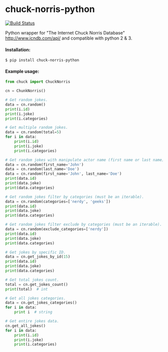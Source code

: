# chuck-norris-python
[![Build Status](https://travis-ci.org/Keda87/chuck-norris-python.svg?branch=master)](https://travis-ci.org/Keda87/chuck-norris-python)

Python wrapper for "The Internet Chuck Norris Database" http://www.icndb.com/api/ and compatible with python 2 & 3.

#### Installation:
`$ pip install chuck-norris-python`

#### Example usage:
```python
from chuck import ChuckNorris

cn = ChunkNorris()

# Get random jokes.
data = cn.random()
print(i.id)
print(i.joke)
print(i.categories)

# Get multiple random jokes.
data = cn.random(total=5)
for i in data:
    print(i.id)
    print(i.joke)
    print(i.categories)

# Get random jokes with manipulate actor name (first name or last name).
data = cn.random(first_name='John')
data = cn.random(last_name='Doe')
data = cn.random(first_name='John', last_name='Doe')
print(data.id)
print(data.joke)
print(data.categories)

# Get random jokes filter by categories (must be an iterable).
data = cn.random(categories=['nerdy', 'geeks'])
print(data.id)
print(data.joke)
print(data.categories)

# Get random jokes filter exclude by categories (must be an iterable).
data = cn.random(exclude_categories=['nerdy'])
print(data.id)
print(data.joke)
print(data.categories)

# Get jokes by specific ID.
data = cn.get_jokes_by_id(15)
print(data.id)
print(data.joke)
print(data.categories)

# Get total jokes count.
total = cn.get_jokes_count()
print(total)  # int

# Get all jokes categories.
data = cn.get_jokes_categories()
for i in data:
    print i  # string

# Get entire jokes data.
cn.get_all_jokes()
for i in data:
    print(i.id)
    print(i.joke)
    print(i.categories)
```

